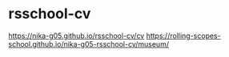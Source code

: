 # rsschool-cv
https://nika-g05.github.io/rsschool-cv/cv
https://rolling-scopes-school.github.io/nika-g05-rsschool-cv/museum/
